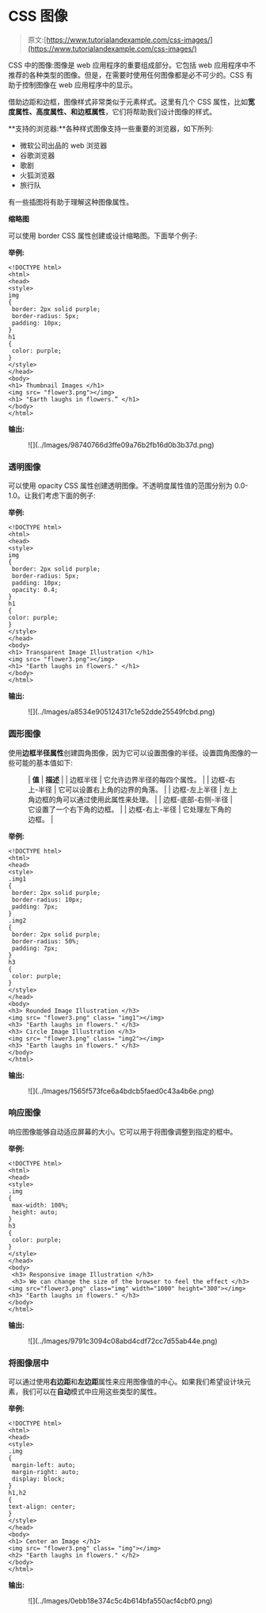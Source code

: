 # CSS 图像

> 原文:[https://www.tutorialandexample.com/css-images/](https://www.tutorialandexample.com/css-images/)

CSS 中的图像:图像是 web 应用程序的重要组成部分。它包括 web 应用程序中不推荐的各种类型的图像。但是，在需要时使用任何图像都是必不可少的。CSS 有助于控制图像在 web 应用程序中的显示。

借助边距和边框，图像样式非常类似于元素样式。这里有几个 CSS 属性，比如**宽度属性、高度属性、**和**边框属性**，它们将帮助我们设计图像的样式。

**支持的浏览器:**各种样式图像支持一些重要的浏览器，如下所列:

*   微软公司出品的 web 浏览器
*   谷歌浏览器
*   歌剧
*   火狐浏览器
*   旅行队

有一些插图将有助于理解这种图像属性。

**缩略图**

可以使用 border CSS 属性创建或设计缩略图。下面举个例子:

**举例:**

```
<!DOCTYPE html>
<html>
<head>
<style>
img
{
 border: 2px solid purple;
 border-radius: 5px;
 padding: 10px;
}
h1
{
 color: purple;
}
</style>
</head>
<body>
<h1> Thumbnail Images </h1>
<img src= "flower3.png"></img>
<h1> "Earth laughs in flowers.” </h1>
</body>
</html>
```

**输出:**

<figure class="wp-block-image size-large">![](../Images/98740766d3ffe09a76b2fb16d0b3b37d.png)</figure>

### 透明图像

可以使用 opacity CSS 属性创建透明图像。不透明度属性值的范围分别为 0.0-1.0。让我们考虑下面的例子:

**举例:**

```
<!DOCTYPE html>
<html>
<head>
<style>
img
{
 border: 2px solid purple;
 border-radius: 5px;
 padding: 10px;
 opacity: 0.4;
}
h1
{
color: purple;
}
</style>
</head>
<body>
<h1> Transparent Image Illustration </h1>
<img src= "flower3.png"></img>
<h1> "Earth laughs in flowers." </h1>
</body>
</html>
```

**输出:**

<figure class="wp-block-image size-large">![](../Images/a8534e905124317c1e52dde25549fcbd.png)</figure>

### 圆形图像

使用**边框半径属性**创建圆角图像，因为它可以设置图像的半径。设置圆角图像的一些可能的基本值如下:

<figure class="wp-block-table">

| **值** | **描述** |
| 边框半径 | 它允许边界半径的每四个属性。 |
| 边框-右上-半径 | 它可以设置右上角的边界的角落。 |
| 边框-左上半径 | 左上角边框的角可以通过使用此属性来处理。 |
| 边框-底部-右侧-半径 | 它设置了一个右下角的边框。 |
| 边框-右上-半径 | 它处理左下角的边框。 |

</figure>

**举例:**

```
<!DOCTYPE html>
<html>
<head>
<style>
.img1
{
 border: 2px solid purple;
 border-radius: 10px;
 padding: 7px;
}
.img2
{
 border: 2px solid purple;
 border-radius: 50%;
 padding: 7px;
}
h3
{
 color: purple;
}
</style>
</head>
<body>
<h3> Rounded Image Illustration </h3>
<img src= "flower3.png" class= "img1"></img>
<h3> "Earth laughs in flowers." </h3>
<h3> Circle Image Illustration </h3>
<img src= "flower3.png" class= "img2"></img>
<h3> "Earth laughs in flowers." </h3>
</body>
</html>
```

**输出:**

<figure class="wp-block-image size-large">![](../Images/1565f573fce6a4bdcb5faed0c43a4b6e.png)</figure>

### 响应图像

响应图像能够自动适应屏幕的大小。它可以用于将图像调整到指定的框中。

**举例:**

```
<!DOCTYPE html>  
<html>  
<head>  
<style>
.img
{
 max-width: 100%;
 height: auto;
}
h3
{
 color: purple;
} 
</style>  
</head>  
<body> 
 <h3> Responsive image Illustration </h3> 
 <h3> We can change the size of the browser to feel the effect </h3> 
<img src="flower3.png" class="img" width="1000" height="300"></img> 
<h3> "Earth laughs in flowers." </h3> 
</body>  
</html> 
```

**输出:**

<figure class="wp-block-image size-large">![](../Images/9791c3094c08abd4cdf72cc7d55ab44e.png)</figure>

### 将图像居中

可以通过使用**右边距**和**左边距**属性来应用图像值的中心。如果我们希望设计块元素，我们可以在**自动**模式中应用这些类型的属性。

**举例:**

```
<!DOCTYPE html>
<html>
<head>
<style>
.img
{
 margin-left: auto;
 margin-right: auto;
 display: block;
}
h1,h2
{
text-align: center;
}
</style>
</head>
<body>
<h1> Center an Image </h1>
<img src= "flower3.png" class= "img"></img>
<h2> "Earth laughs in flowers." </h2>
</body>
</html>
```

**输出:**

<figure class="wp-block-image size-large">![](../Images/0ebb18e374c5c4b614bfa550acf4cbf0.png)</figure>